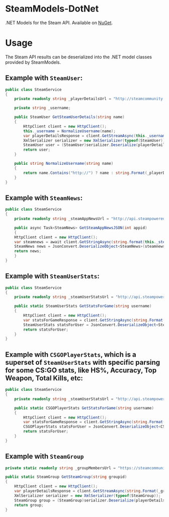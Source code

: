 # SteamModels-DotNet
.NET Models for the Steam API. Available on [NuGet](https://www.nuget.org/packages/SteamModels/).

# Usage
The Steam API results can be deserialized into the .NET model classes provided by SteamModels.  

## Example with `SteamUser`:

```C#
public class SteamService
{
    private readonly string _playerDetailsUrl = "http://steamcommunity.com/id/{0}/?xml=1";

    private string _username;

    public SteamUser GetSteamUserDetails(string name)
    {
        HttpClient client = new HttpClient();
        this._username = NormalizeUsername(name);
        var playerDetailsResponse = client.GetStreamAsync(this._username);
        XmlSerializer serializer = new XmlSerializer(typeof(SteamUser));
        SteamUser user = (SteamUser)serializer.Deserialize(playerDetailsResponse.Result);
        return user;
    }

    public string NormalizeUsername(string name)
    {
        return name.Contains("http://") ? name : string.Format(_playerDetailsUrl, name);
    }
}
```

## Example with `SteamNews`:

```C#
public class SteamService
{
    private readonly string _steamAppNewsUrl = "http://api.steampowered.com/ISteamNews/GetNewsForApp/v0002/?appid={0}&maxlength=300&format=json";

    public async Task<SteamNews> GetSteamAppNewsJSON(int appid)
    {
	HttpClient client = new HttpClient();
	var steamnews = await client.GetStringAsync(string.format(this._steamAppNewsUrl, appid));
	SteamNews news = JsonConvert.DeserializeObject<SteamNews>(steamnews);
	return news;
    }
}
```

## Example with `SteamUserStats`:

```C#
public class SteamService
{
    private readonly string _steamUserStatsUrl = "http://api.steampowered.com/ISteamUserStats/GetUserStatsForGame/v0002/?appid={0}&key={1}&steamid={2}&format=json";

    public static SteamUserStats GetStatsForGame(string username)
    {
        HttpClient client = new HttpClient();
        var statsForGameResponse = client.GetStringAsync(string.Format(_steamUserStatsUrl, SteamInfo.Config.gameId, SteamInfo.Config.steamApiKey, username));
        SteamUserStats statsForUser = JsonConvert.DeserializeObject<SteamUserStats>(statsForGameResponse.Result);
        return statsForUser;
    }
}
```

## Example with `CSGOPlayerStats`, which is a superset of `SteamUserStats` with specific parsing for some CS:GO stats, like HS%, Accuracy, Top Weapon, Total Kills, etc:

```C#
public class SteamService
{
    private readonly string _steamUserStatsUrl = "http://api.steampowered.com/ISteamUserStats/GetUserStatsForGame/v0002/?appid={0}&key={1}&steamid={2}&format=json";

    public static CSGOPlayerStats GetStatsForGame(string username)
    {
        HttpClient client = new HttpClient();
        var statsForGameResponse = client.GetStringAsync(string.Format(_steamUserStatsUrl, 730, SteamInfo.Config.steamApiKey, username));
        CSGOPlayerStats statsForUser = JsonConvert.DeserializeObject<CSGOPlayerStats>(statsForGameResponse.Result);
        return statsForUser;
    }
}
```

## Example with `SteamGroup`

```C#
private static readonly string _groupMembersUrl = "https://steamcommunity.com/gid/{0}/memberslistxml/?xml=1";

public static SteamGroup GetSteamGroup(string groupid)
{
    HttpClient client = new HttpClient();
    var playerDetailsResponse = client.GetStreamAsync(string.Format(_groupMembersUrl, groupid));
    XmlSerializer serializer = new XmlSerializer(typeof(SteamGroup));
    SteamGroup group = (SteamGroup)serializer.Deserialize(playerDetailsResponse.Result);
    return group;
}
```
